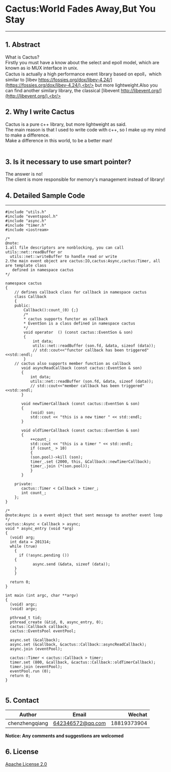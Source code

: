 # Cactus:World Fades Away,But You Stay
---
## 1. Abstract
What is Cactus?<br/>
Firstly you must have a know about the select and epoll model, which are known as io MUX interface in unix.<br/> 
Cactus is actually a high performance event library based on epoll，which similar to [libev https://fossies.org/dox/libev-4.24/](https://fossies.org/dox/libev-4.24/),<br/>
but more lightweight.Also you can find another similary library, the classical [libevent http://libevent.org/](http://libevent.org/).<br/>

## 2. Why I write Cactus
Cactus is a pure c++ library, but more lightweight as said.<br/> 
The main reason is that I used to write code with c++, so I make up my mind to make a difference.<br/>
Make a difference in this world, to be a better man!<br/> 
<br/>

## 3. Is it necessary to use smart pointer?
The answer is no!<br/>
The client is more responsible for memory's management instead of library!<br/>

## 4. Detailed Sample Code
-----------
``` 
#include "utils.h"
#include "eventspool.h"
#include "async.h"
#include "timer.h"
#include <iostream>

/*
@note:
1.all file descriptors are nonblocking, you can call utils::net::readBuffer or 
  utils::net::writeBuffer to handle read or write
2.the main event object are cactus:IO,cactus:Async,cactus:Timer, all are template class 
   defined in namespace cactus
*/

namespace cactus
{
    // defines callback class for callback in namespace cactus
    class Callback
    {
    public:
        Callback():count_(0) {;}
        /* 
        * cactus supports functor as callback 
        * EventSon is a class defined in namespace cactus
        */
        void operator  () (const cactus::EventSon & son)
        {
            int data;
            utils::net::readBuffer (son.fd, &data, sizeof (data));
            // std::cout<<"functor callback has been triggered"<<std::endl;
        }
	// cactus also supports member function as callback 
       void asyncReadCallback (const cactus::EventSon & son)
       {
           int data;
           utils::net::readBuffer (son.fd, &data, sizeof (data));
           // std::cout<<"member callback has been triggered"<<std::endl;
       }

       void newTimerCallback (const cactus::EventSon & son)
       {
           (void) son;
           std::cout << "this is a new timer " << std::endl;
       }

       void oldTimerCallback (const cactus::EventSon & son)
       {
           ++count_;
           std::cout << "this is a timer " << std::endl;
           if (count_ > 10)
           {
	       (son.pool)->kill (son);
	       timer_.set (2000, this, &Callback::newTimerCallback);
	       timer_.join (*(son.pool));
           }
       }

    private:
       cactus::Timer < Callback > timer_;
       int count_;
    };
}

/*
@note:Async is a event object that sent message to another event loop
*/
cactus::Async < Callback > async;
void * async_entry (void *arg)
{
  (void) arg;
  int data = 201314;
  while (true)
    {
      if (!async.pending ())
	{
            async.send (&data, sizeof (data));
	}
    }

  return 0;
}

int main (int argc, char **argv)
{
  (void) argc;
  (void) argv;

  pthread_t tid;
  pthread_create (&tid, 0, async_entry, 0);
  cactus::Callback callback;
  cactus::EventsPool eventPool;

  async.set (&callback);
  async.set (&callback, &cactus::Callback::asyncReadCallback);
  async.join (eventPool);

  cactus::Timer < cactus::Callback > timer;
  timer.set (800, &callback, &cactus::Callback::oldTimerCallback);
  timer.join (eventPool);
  eventPool.run (0);
  return 0;
}
  
```

## 5. Contact

|Author          | Email            | Wechat      |
| ---------------|:----------------:| -----------:|
| chenzhengqiang | 642346572@qq.com | 18819373904 |

**Notice:  Any comments and suggestions are welcomed**

## 6. License
[Apache License 2.0](./LICENSE)
